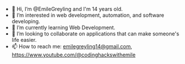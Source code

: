 - 👋 Hi, I’m @EmileGreyling and I'm 14 years old.
- 👀 I’m interested in web development, automation, and software developing.
- 🌱 I’m currently learning Web Development.
- 💞️ I’m looking to collaborate on applications that can make someone's life easier.
- 📫 How to reach me: emilegreyling14@gmail.com, https://www.youtube.com/@codinghackswithemile

<!---
EmileGreyling/EmileGreyling is a ✨ special ✨ repository because its `README.md` (this file) appears on your GitHub profile.
You can click the Preview link to take a look at your changes.
--->
